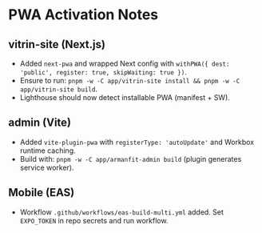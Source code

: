 
# PWA Activation Notes

## vitrin-site (Next.js)
- Added `next-pwa` and wrapped Next config with `withPWA({ dest: 'public', register: true, skipWaiting: true })`.
- Ensure to run: `pnpm -w -C app/vitrin-site install && pnpm -w -C app/vitrin-site build`.
- Lighthouse should now detect installable PWA (manifest + SW).

## admin (Vite)
- Added `vite-plugin-pwa` with `registerType: 'autoUpdate'` and Workbox runtime caching.
- Build with: `pnpm -w -C app/armanfit-admin build` (plugin generates service worker).

## Mobile (EAS)
- Workflow `.github/workflows/eas-build-multi.yml` added. Set `EXPO_TOKEN` in repo secrets and run workflow.
